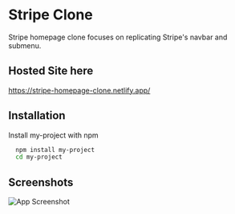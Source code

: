 
# Stripe Clone

Stripe homepage clone focuses on replicating Stripe's navbar and submenu.



## Hosted Site here

https://stripe-homepage-clone.netlify.app/


## Installation

Install my-project with npm

```bash
  npm install my-project
  cd my-project
```
    
## Screenshots

![App Screenshot](https://i.imgur.com/cHvdTVk.png)

